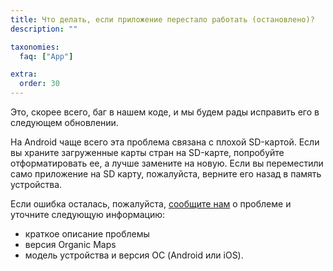 ```yaml
---
title: Что делать, если приложение перестало работать (остановлено)?
description: ""

taxonomies:
  faq: ["App"]

extra:
  order: 30
---
```


Это, скорее всего, баг в нашем коде, и мы будем рады исправить его в следующем обновлении.

На Android чаще всего эта проблема связана с плохой SD-картой. Если вы храните загруженные карты стран на SD-карте, попробуйте отформатировать ее, а лучше замените на новую. Если вы переместили само приложение на SD карту, пожалуйста, верните его назад в память устройства.

Если ошибка осталась, пожалуйста, [сообщите нам](mailto:support@organicmaps.app) о проблеме и уточните следующую информацию:

* краткое описание проблемы
* версия Organic Maps
* модель устройства и версия ОС (Android или iOS).
